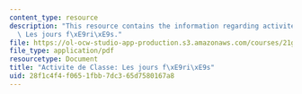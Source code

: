 ```yaml
---
content_type: resource
description: "This resource contains the information regarding activite de Classe\
  \ Les jours f\xE9ri\xE9s."
file: https://ol-ocw-studio-app-production.s3.amazonaws.com/courses/21g-302-french-ii-fall-2004/28f1c4f4f0651fbb7dc365d7580167a8_MIT21G_302_F04_feries_B.pdf
file_type: application/pdf
resourcetype: Document
title: "Activite de Classe: Les jours f\xE9ri\xE9s"
uid: 28f1c4f4-f065-1fbb-7dc3-65d7580167a8
---
```

